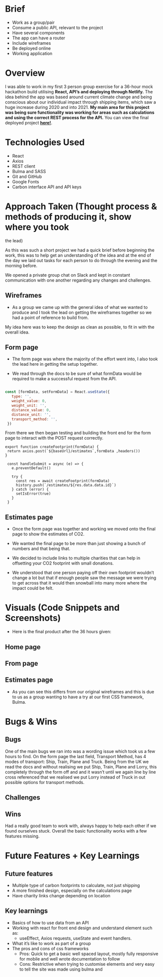 # Brief
* Work as a group/pair
* Consume a public API, relevant to the project
* Have several components 
* The app can have a router
* Include wireframes
* Be deployed online
* Working application
# Overview
I was able to work in my first 3 person group exercise for a 36-hour mock hackathon build utilising **React, API’s and deploying through Netlify.** The idea behind the app was based around current climate change and being conscious about our individual impact through shipping items, which saw a huge increase during 2020 and into 2021. **My main area for this project was being sure functionality was working for areas such as calculations and using the correct REST process for the API.** You can view the final deployed project [**here!**](https://carbon-footprint-dee912.netlify.app/).

# Technologies Used
* React 
* Axios 
* REST client
* Bulma and SASS
* Git and GitHub
* Google Fonts
* Carbon interface API and API keys

# Approach Taken (Thought process & methods of producing it, show where you took 
the lead)

As this was such a short project we had a quick brief before beginning the work, this was to help get an understanding of the idea and at the end of the day we laid out tasks for each person to do through the evening and the morning before.

We opened a private group chat on Slack and kept in constant communication with one another regarding any changes and challenges. 

## Wireframes
* As a group we came up with the general idea of what we wanted to produce and I took the lead on getting the wireframes together so we had a point of reference to build from. 


My idea here was to keep the design as clean as possible, to fit in with the overall idea.

## Form page

* The form page was where the majority of the effort went into, I also took the lead here in getting the setup together.

* We read through the docs to be sure of what formData would be required to make a successful request from the API.

``` JavaScript

const [formData, setFormData] = React.useState({
   type: '',
   weight_value: 0,
   weight_unit: '',
   distance_value: 0,
   distance_unit: '',
   transport_method: '',
 })

```

From there we then began testing and building the front end for the form page to interact with the POST request correctly.

```JS
export function createFootprint(formData) {
 return axios.post(`${baseUrl}/estimates`,formData ,headers())
}

 const handleSubmit = async (e) => {
   e.preventDefault()
 
   try {
     const res = await createFootprint(formData)
     history.push(`/estimates/${res.data.data.id}`)
   } catch (error) {
     setIsError(true)
   }
 }

```
## Estimates page

* Once the form page was together and working we moved onto the final page to show the estimates of CO2.

* We wanted the final page to be more than just showing a bunch of numbers and that being that. 
* We decided to include links to multiple charities that can help in offsetting your CO2 footprint with small donations. 
* We understood that one person paying off their own footprint wouldn’t change a lot but that if enough people saw the message we were trying to get across that it would then snowball into many more where the impact could be felt.

# Visuals (Code Snippets and Screenshots)

* Here is the final product after the 36 hours given:

## Home page



## From page


## Estimates page


* As you can see this differs from our original wireframes and this is due to us as a group wanting to have a try at our first CSS framework, Bulma.

# Bugs & Wins

## Bugs

One of the main bugs we ran into was a wording issue which took us a few hours to find. On the form page the last field, Transport Method, has 4 modes of transport: Ship, Train, Plane and Truck. Being from the UK we read the docs and without realising we put Ship, Train, Plane and Lorry, this completely through the form off and and it wasn’t until we again line by line cross referenced that we realised we put Lorry instead of Truck in out possible options for transport methods.

## Challenges

## Wins

Had a really good team to work with, always happy to help each other if we found ourselves stuck. Overall the basic functionality works with a few features missing.
 
# Future Features + Key Learnings

## Future features

* Multiple type of carbon footprints to calculate, not just shipping
* A more finished design, especially on the calculations page
* Have charity links change depending on location

## Key learnings

* Basics of how to use data from an API
* Working with react for front end design and understand element such as:
  * useEffect, Axios requests, useState and event handlers.
* What it’s like to work as part of a group
* The pros and cons of css frameworks 
  * Pros: Quick to get a basic well spaced layout, mostly fully responsive for mobile and well wrote documentation to follow
  * Cons: Restrictive when trying to customise elements and very easy to tell the site was made using bulma and 
